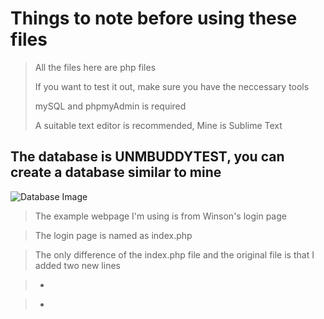 # Things to note before using these files
>All the files here are php files
>
>If you want to test it out, make sure you have the neccessary tools
>
>mySQL and phpmyAdmin is required
>
>A suitable text editor is recommended, Mine is Sublime Text
>

## The database is UNMBUDDYTEST, you can create a database similar to mine 
![Database Image](https://i.ibb.co/VMtQm5x/PHP.png)

>The example webpage I'm using is from Winson's login page

>The login page is named as index.php 

>The only difference of the index.php file and the original file is that I added two new lines

> - <form action="login.php" method="post"> 

> 
> - </form>
